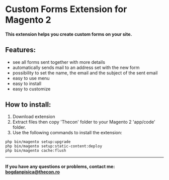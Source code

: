 # Custom Forms Extension for Magento 2

#### This extension helps you create custom forms on your site.

## Features:
- see all forms sent together with more details
- automatically sends mail to an address set with the new form
- possibility to set the name, the email and the subject of the sent email
- easy to use menu
- easy to install
- easy to customize

## How to install:
1. Download extension
2. Extract files then copy 'Thecon' folder to your Magento 2 'app/code' folder.
3. Use the following commands to install the extension:

```
php bin/magento setup:upgrade
php bin/magento setup:static-content:deploy
php bin/magento cache:flush
```
___________________________________________________________________________________________________
#### If you have any questions or problems, contact me: <a href="mailto:bogdanpisica@thecon.ro">bogdanpisica@thecon.ro</a>
